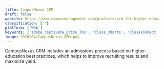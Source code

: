 ```yaml
---
title: CampusNexus CRM
draft: false 
website: https://www.campusmanagement.com/products/crm-for-higher-education
classification: ['']
platform: ['Web']
keywords: ['adobe_captivate_prime_lms', 'class_charts', 'classkonnect', 'classowl', 'crammut', 'google_classroom', 'librarian', 'libraryh3lp', 'open_school', 'success_crm', 'sympl', 'treehouse', 'wikispaces', 'wisetail']
image: 2020/04/CampusNexus-CRM.png
---
```

CampusNexus CRM includes an admissions process based on higher-education best practices, which helps to improve recruiting results and maximize yield.